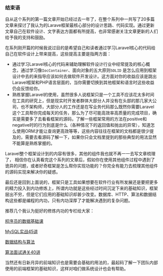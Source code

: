 ### 结束语

自从这个系列的第一篇文章开始已经过去一年了，在整个系列中一共写了20多篇文章来探讨了我认为的Larave框架最核心部分的设计思路、代码实现。通过更新文章自己在软件设计、文字表达方面都有所提高，也非常感谢关注文章更新的人们给予我的支持和鼓励。

在系列刚开篇的时候我说过目的是希望自己和读者通过学习Laravel核心的代码给自己在软件设计上带来提高，这些提高主要是指两方面：

- 通过学习Laravel核心的代码来辅助理解软件设计行业中经常提及的核心概念，通过学习像`IocContainer`、面向对象的五大原则`SOLID`  是怎么应用到框架设计中去的来指导应该如何去做软件开发设计。这方面对你的收益应该是跳出Laravel框架和PHP语言层面的，当你需要切换到其他框架和语言时这些收益仍会反馈给你。
- 熟练掌握Laravel的使用，虽然很多人说框架只是一个工具不应该花太多时间在工具的研究上，但是现实时开发者群体大部分人并没有在头部的那几家大公司，也不架构师，大部分人的工作还是在写业务代码那么既然你需要Laravel这个工具帮你完成每天的任务，那么为了尽可能高效率高质量的完成项目，确实是需要多了去看看框架的源码，了解一些框架常用的方法在positive和negative时的行为到底是什么（各种情况下的返回值和抛出的异常），知道怎么使用ORM才能让查询更高效等等，这些内容往往在框架的文档都是很少提及的，需要去看源码了解一下，如果你只会文档里提到的那些典型的用法显然不能算是熟练掌握的。



Laravel整个框架设计到的内容有很多，其他的组件我也就不再一一去写文章梳理了， 相信你在认真看完这个系列的文章后，假如你在使用其他组件过程中遇到了诡异的问题，或者好奇框架是怎么帮你实现功能的？你完全有能力去梳理其他组件的源码实现来解决你的疑惑。



最后还是回到上面说的，框架只是工具如果想要在软件行业有所发展还是要把更多的精力投入到内功修炼上，所谓内功就是这些经过时间沉淀下来的基础知识，框架层出不穷，但是它们应用的基础知识却甚少改变。数据库、HTTP、算法和数据结构这些都是编程的内功，只有内功深厚了才能解决遇到的复杂问题。

推荐几个我认为挺好的修炼内功的专栏给大家：

[程序员的数据基础课](<http://gk.link/a/101AW>)

[MySQL实战45讲](<http://gk.link/a/101AR>)

[数据结构与算法](<http://gk.link/a/100D9>)

[算法面试通关40讲](<http://gk.link/a/1028d>)



当然还有日新月异的前端知识也是需要会基础的用法的，最起码了解一下团队内部使用的前端框架的基础知识，这样对咱们做系统设计也会有帮助。
